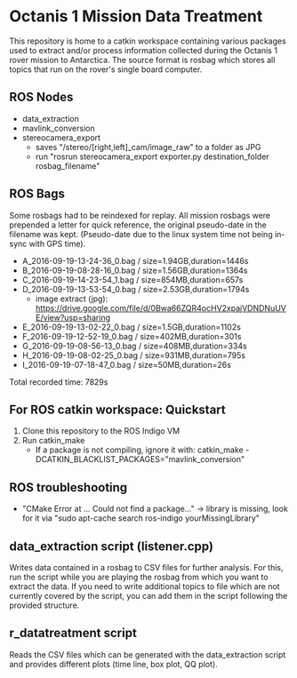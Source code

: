 # Octanis 1 Mission Data Treatment

This repository is home to a catkin workspace containing various packages used to extract and/or process information collected during the Octanis 1 rover mission to Antarctica. The source format is rosbag which stores all topics that run on the rover's single board computer.

## ROS Nodes
  * data_extraction
  * mavlink_conversion
  * stereocamera_export
    * saves "/stereo/[right,left]_cam/image_raw" to a folder as JPG
    * run "rosrun stereocamera_export exporter.py destination_folder rosbag_filename"


## ROS Bags

Some rosbags had to be reindexed for replay. All mission rosbags were prepended a letter for quick reference, the original pseudo-date in the filename was kept. (Pseudo-date due to the linux system time not being in-sync with GPS time).

  * A_2016-09-19-13-24-36_0.bag / size=1.94GB,duration=1446s
  * B_2016-09-19-08-28-16_0.bag / size=1.56GB,duration=1364s
  * C_2016-09-19-14-23-54_1.bag / size=854MB,duration=657s
  * D_2016-09-19-13-53-54_0.bag / size=2.53GB,duration=1794s
    * image extract (jpg): https://drive.google.com/file/d/0Bwa66ZQR4ocHV2xpajVDNDNuUVE/view?usp=sharing
  * E_2016-09-19-13-02-22_0.bag / size=1.5GB,duration=1102s
  * F_2016-09-19-12-52-19_0.bag / size=402MB,duration=301s
  * G_2016-09-19-08-56-13_0.bag / size=408MB,duration=334s
  * H_2016-09-19-08-02-25_0.bag / size=931MB,duration=795s
  * I_2016-09-19-07-18-47_0.bag / size=50MB,duration=26s 

Total recorded time: 7829s


## For ROS catkin workspace: Quickstart
  1. Clone this repository to the ROS Indigo VM
  2. Run catkin_make
     * If a package is not compiling, ignore it with: catkin_make -DCATKIN_BLACKLIST_PACKAGES="mavlink_conversion"

## ROS troubleshooting 
  * "CMake Error at ... Could not find a package..." -> library is missing, look for it via "sudo apt-cache search ros-indigo yourMissingLibrary"
  
  
## data_extraction script (listener.cpp)

Writes data contained in a rosbag to CSV files for further analysis. For this, run the script while you are playing the rosbag from which you want to extract the data. If you need to write additional topics to file which are not currently covered by the script, you can add them in the script following the provided structure. 

## r_datatreatment script

Reads the CSV files which can be generated with the data_extraction script and provides different plots (time line, box plot, QQ plot).
